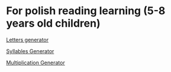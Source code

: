 # For polish reading learning (5-8 years old children)

[Letters generator](/Doodles/LettersGenerator.html)

[Syllables Generator](/Doodles/SyllablesGenerator.html)

[Multiplication Generator](/Doodles/MultiplicationGenerator.html)
